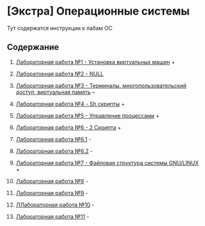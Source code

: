 # [Экстра] Операционные системы

Тут содержатся инструкции к лабам ОС


## Содержание

1. [Лабораторная работа №1 - Установка виртуальных машин](./lab1/README.md) +

2. [Лабораторная работа №2 - NULL](./lab2/README.md)

3. [Лабораторная работа №3 - Терминалы, многопользовательский доступ, виртуальная память](./lab3/README.md) **-**

4. [Лабораторная работа №4 - Sh скрипты](./lab4/README.md) +

5. [Лабораторная работа №5 - Управление процессами](./lab5/README.md) +

6. [Лабораторная работа №6 - 2 Скрипта](./lab6/README.md) +

7. [Лабораторная работа №6.1](./lab6_1/README.md) -

8. [Лабораторная работа №6.2](./lab6_2/README.md) -

9. [Лабораторная работа №7 - Файловая структура системы GNU/LINUX](./lab7_new/README.md) +

10. [Лабораторная работа №8](./lab8/README.md) -

11. [Лабораторная работа №9](./lab9/README.md) -

12. [ЛЛабораторная работа №10](./lab10/README.md) -

13. [Лабораторная работа №11](./lab11/README.md) -
